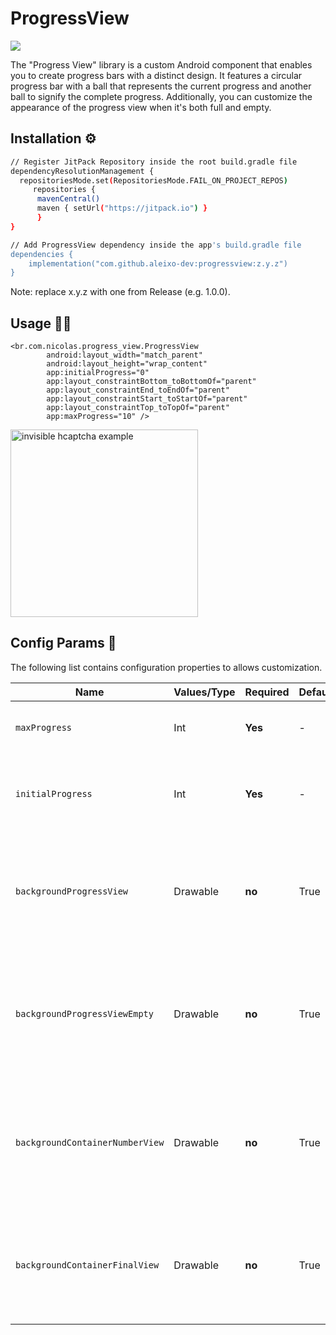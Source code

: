 # ProgressView

[![](https://jitpack.io/v/Aleixo-Dev/ProgressView.svg)](https://jitpack.io/#Aleixo-Dev/ProgressView)

The "Progress View" library is a custom Android component that enables you to create progress bars with a distinct design. It features a circular progress bar with a ball that represents the current progress and another ball to signify the complete progress. Additionally, you can customize the appearance of the progress view when it's both full and empty.

## Installation ⚙️

```bash
// Register JitPack Repository inside the root build.gradle file
dependencyResolutionManagement {
  repositoriesMode.set(RepositoriesMode.FAIL_ON_PROJECT_REPOS)
     repositories {
	  mavenCentral()
	  maven { setUrl("https://jitpack.io") }
      }
}

// Add ProgressView dependency inside the app's build.gradle file
dependencies {
    implementation("com.github.aleixo-dev:progressview:z.y.z")
}
```
Note: replace x.y.z with one from Release (e.g. 1.0.0).

## Usage 👨‍💻

```
<br.com.nicolas.progress_view.ProgressView
        android:layout_width="match_parent"
        android:layout_height="wrap_content"
        app:initialProgress="0"
        app:layout_constraintBottom_toBottomOf="parent"
        app:layout_constraintEnd_toEndOf="parent"
        app:layout_constraintStart_toStartOf="parent"
        app:layout_constraintTop_toTopOf="parent"
        app:maxProgress="10" />

```
<img src="https://github.com/Aleixo-Dev/ProgressView/assets/75820713/6fc4a5fd-40bc-4517-8e46-8da3cf41820c" alt="invisible hcaptcha example" width="300px"/>

## Config Params 📕

The following list contains configuration properties to allows customization.

| Name                                   | Values/Type              | Required | Default | Description |
|----------------------------------------|--------------------------|----------|-------  |----------------------------------------------------------------|
| `maxProgress`                          | Int                      | **Yes**  | -       | This is your max progress view                                                          
| `initialProgress`                      | Int                      | **Yes**  | -       | This specifies the "current progress" of the component.                                 
| `backgroundProgressView`               | Drawable                 | **no**   | True    | This property defines the background of the progress view when it is being filled.                                      
| `backgroundProgressViewEmpty`          | Drawable                 | **no**   | True    | This property sets the background of the progress view when it is empty or has yet to be filled.                        
| `backgroundContainerNumberView`        | Drawable                 | **no**   | True    | This property sets the background of the ball of the current progress view number.                                      
| `backgroundContainerFinalView`         | Drawable                 | **no**   | True    | This property sets the bottom of the ball at the end of the progress view.                                              
